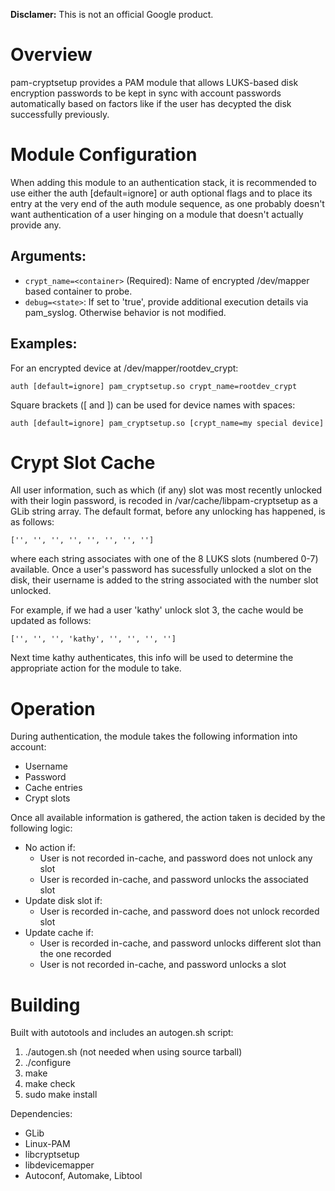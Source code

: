 
**Disclamer:** This is not an official Google product.

# Overview

pam-cryptsetup provides a PAM module that allows LUKS-based disk encryption passwords to be
kept in sync with account passwords automatically based on factors like if the user has
decypted the disk successfully previously.

# Module Configuration
When adding this module to an authentication stack, it is recommended to use either the auth [default=ignore] or auth optional flags and to place its entry at the very end of the auth module sequence, as one probably doesn't want authentication of a user hinging on a module that doesn't actually provide any.

## Arguments:
* `crypt_name=<container>` (Required): Name of encrypted /dev/mapper based container to probe.
* `debug=<state>`: If set to 'true', provide additional execution details via pam_syslog. Otherwise behavior is not modified.

## Examples:
For an encrypted device at /dev/mapper/rootdev_crypt:
```
auth [default=ignore] pam_cryptsetup.so crypt_name=rootdev_crypt
```
Square brackets ([ and ]) can be used for device names with spaces:
```
auth [default=ignore] pam_cryptsetup.so [crypt_name=my special device]
```
# Crypt Slot Cache
All user information, such as which (if any) slot was most recently unlocked with their login password, is recoded in /var/cache/libpam-cryptsetup as a GLib string array.
The default format, before any unlocking has happened, is as follows:
```
['', '', '', '', '', '', '', '']
```
where each string associates with one of the 8 LUKS slots (numbered 0-7) available. Once a user's password has sucessfully unlocked a slot on the disk, their username is added to the string associated with the number slot unlocked.

For example, if we had a user 'kathy' unlock slot 3, the cache would be updated as follows:
```
['', '', '', 'kathy', '', '', '', '']
```
Next time kathy authenticates, this info will be used to determine the appropriate action for the module to take.

# Operation
During authentication, the module takes the following information into account:
* Username
* Password
* Cache entries
* Crypt slots

Once all available information is gathered, the action taken is decided by the following logic:
* No action if:
  * User is not recorded in-cache, and password does not unlock any slot
  * User is recorded in-cache, and password unlocks the associated slot
* Update disk slot if:
  * User is recorded in-cache, and password does not unlock recorded slot
* Update cache if:
  * User is recorded in-cache, and password unlocks different slot than the one recorded
  * User is not recorded in-cache, and password unlocks a slot

# Building

Built with autotools and includes an autogen.sh script:

1.  ./autogen.sh (not needed when using source tarball)
2.  ./configure
3.  make
4.  make check
5.  sudo make install

Dependencies:

*   GLib
*   Linux-PAM
*   libcryptsetup
*   libdevicemapper
*   Autoconf, Automake, Libtool
